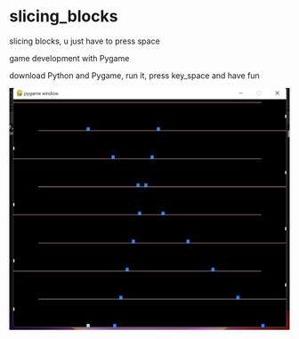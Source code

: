 # slicing_blocks
slicing blocks, u just have to press space

game development with Pygame

download Python and Pygame, run it, press key_space and have fun

![alt text](https://github.com/Gabriel-prog3/geo_dash/blob/main/Screenshot%202022-10-26%20122212.png)
